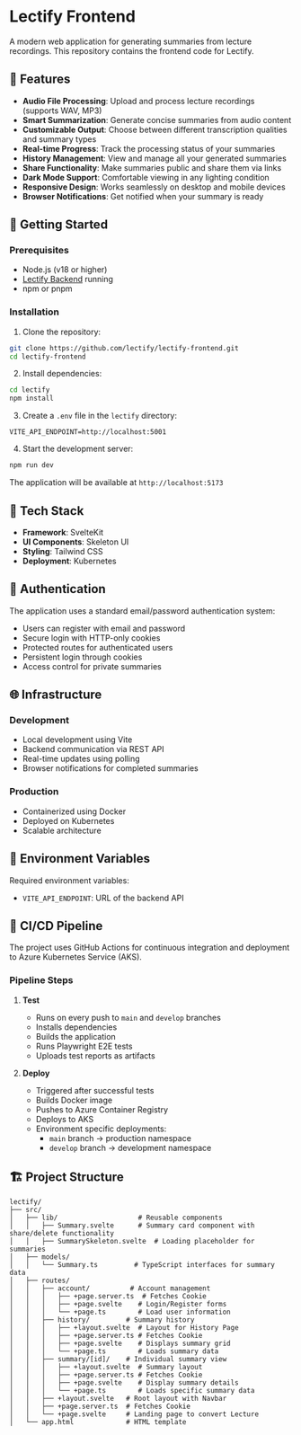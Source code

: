 # Lectify Frontend

A modern web application for generating summaries from lecture recordings. This repository contains the frontend code for Lectify.

## 🎯 Features

- **Audio File Processing**: Upload and process lecture recordings (supports WAV, MP3)
- **Smart Summarization**: Generate concise summaries from audio content
- **Customizable Output**: Choose between different transcription qualities and summary types
- **Real-time Progress**: Track the processing status of your summaries
- **History Management**: View and manage all your generated summaries
- **Share Functionality**: Make summaries public and share them via links
- **Dark Mode Support**: Comfortable viewing in any lighting condition
- **Responsive Design**: Works seamlessly on desktop and mobile devices
- **Browser Notifications**: Get notified when your summary is ready

## 🚀 Getting Started

### Prerequisites

- Node.js (v18 or higher)
- [Lectify Backend](https://github.com/lectify/lectify-backend) running
- npm or pnpm

### Installation

1. Clone the repository:
```bash
git clone https://github.com/lectify/lectify-frontend.git
cd lectify-frontend
```

2. Install dependencies:
```bash
cd lectify
npm install
```

3. Create a `.env` file in the `lectify` directory:
```env
VITE_API_ENDPOINT=http://localhost:5001
```

4. Start the development server:
```bash
npm run dev
```

The application will be available at `http://localhost:5173`

## 🔧 Tech Stack

- **Framework**: SvelteKit
- **UI Components**: Skeleton UI
- **Styling**: Tailwind CSS
- **Deployment**: Kubernetes

## 🔐 Authentication

The application uses a standard email/password authentication system:
- Users can register with email and password
- Secure login with HTTP-only cookies
- Protected routes for authenticated users
- Persistent login through cookies
- Access control for private summaries

## 🌐 Infrastructure

### Development
- Local development using Vite
- Backend communication via REST API
- Real-time updates using polling
- Browser notifications for completed summaries

### Production
- Containerized using Docker
- Deployed on Kubernetes
- Scalable architecture

## 📝 Environment Variables

Required environment variables:
- `VITE_API_ENDPOINT`: URL of the backend API
  
## 🔄 CI/CD Pipeline

The project uses GitHub Actions for continuous integration and deployment to Azure Kubernetes Service (AKS).

### Pipeline Steps

1. **Test**
   - Runs on every push to `main` and `develop` branches
   - Installs dependencies
   - Builds the application
   - Runs Playwright E2E tests
   - Uploads test reports as artifacts

2. **Deploy**
   - Triggered after successful tests
   - Builds Docker image
   - Pushes to Azure Container Registry
   - Deploys to AKS
   - Environment specific deployments:
     - `main` branch → production namespace
     - `develop` branch → development namespace

## 🏗️ Project Structure

```text
lectify/
├── src/
│   ├── lib/                    # Reusable components
│   │   ├── Summary.svelte      # Summary card component with share/delete functionality
│   │   ├── SummarySkeleton.svelte  # Loading placeholder for summaries
│   ├── models/
│   │   └── Summary.ts         # TypeScript interfaces for summary data
│   ├── routes/
│   │   ├── account/          # Account management
│   │   │   ├── +page.server.ts  # Fetches Cookie
│   │   │   ├── +page.svelte    # Login/Register forms
│   │   │   └── +page.ts        # Load user information
│   │   ├── history/         # Summary history
│   │   │   ├── +layout.svelte  # Layout for History Page
│   │   │   ├── +page.server.ts # Fetches Cookie
│   │   │   ├── +page.svelte    # Displays summary grid
│   │   │   └── +page.ts        # Loads summary data
│   │   ├── summary/[id]/    # Individual summary view
│   │   │   ├── +layout.svelte  # Summary layout
│   │   │   ├── +page.server.ts # Fetches Cookie
│   │   │   ├── +page.svelte    # Display summary details
│   │   │   └── +page.ts        # Loads specific summary data
│   │   ├── +layout.svelte   # Root layout with Navbar
│   │   ├── +page.server.ts  # Fetches Cookie
│   │   └── +page.svelte     # Landing page to convert Lecture
│   └── app.html             # HTML template
```
